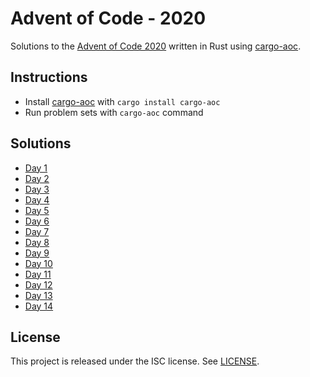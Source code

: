 # Advent of Code - 2020

Solutions to the [Advent of Code 2020](https://adventofcode.com/2020) written in Rust using [cargo-aoc](https://github.com/gobanos/cargo-aoc).

## Instructions

* Install [cargo-aoc](https://github.com/gobanos/cargo-aoc) with `cargo install cargo-aoc`
* Run problem sets with `cargo-aoc` command

## Solutions

* [Day 1](src/day1.rs)
* [Day 2](src/day2.rs)
* [Day 3](src/day3.rs)
* [Day 4](src/day4.rs)
* [Day 5](src/day5.rs)
* [Day 6](src/day6.rs)
* [Day 7](src/day7.rs)
* [Day 8](src/day8.rs)
* [Day 9](src/day9.rs)
* [Day 10](src/day10.rs)
* [Day 11](src/day11.rs)
* [Day 12](src/day12.rs)
* [Day 13](src/day13.rs)
* [Day 14](src/day14.rs)

## License

This project is released under the ISC license. See [LICENSE](LICENSE).
